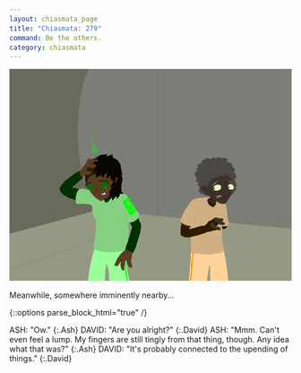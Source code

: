 ```yaml
---
layout: chiasmata_page
title: "Chiasmata: 279"
command: Be the others.
category: chiasmata
---
```


![279](/chiasmata/images/narrative/277.png)

Meanwhile, somewhere imminently nearby...

{::options parse_block_html="true" /}
<div class="dialogue">
ASH: "Ow." 
{:.Ash}
DAVID: "Are you alright?" 
{:.David}
ASH: "Mmm. Can't even feel a lump. My fingers are still tingly from that thing, though. Any idea what that was?" 
{:.Ash}
DAVID: "It's probably connected to the upending of things." 
{:.David}
</div>